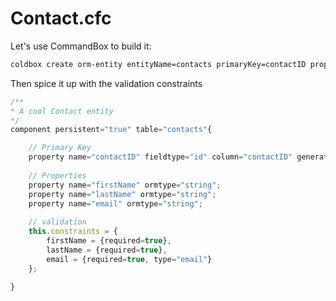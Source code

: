# Contact.cfc

Let's use CommandBox to build it:

```bash
coldbox create orm-entity entityName=contacts primaryKey=contactID properties=firstName,lastName,email --open
```

Then spice it up with the validation constraints

```js
/**
* A cool Contact entity
*/
component persistent="true" table="contacts"{

	// Primary Key
	property name="contactID" fieldtype="id" column="contactID" generator="native" setter="false";
	
	// Properties
	property name="firstName" ormtype="string";
	property name="lastName" ormtype="string";
	property name="email" ormtype="string";
	
	// validation
	this.constraints = {
		firstName = {required=true},
		lastName = {required=true},
		email = {required=true, type="email"}
	};
	
}
```

